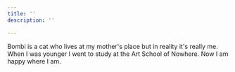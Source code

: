```yaml
---
title: ''
description: ''

---
```


Bombi is a cat who lives at my mother's place but in reality it's really me.  When I was younger I went to study at the Art School of Nowhere. Now I am happy where I am.